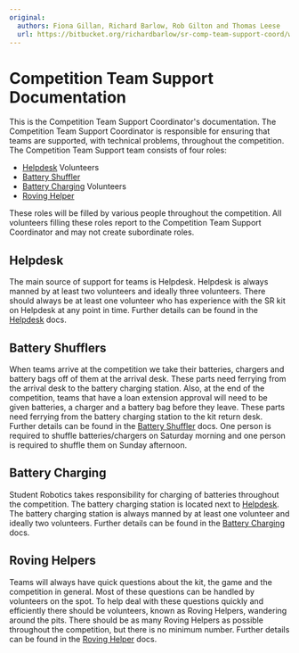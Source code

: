```yaml
---
original:
  authors: Fiona Gillan, Richard Barlow, Rob Gilton and Thomas Leese
  url: https://bitbucket.org/richardbarlow/sr-comp-team-support-coord/wiki/Home
---
```

# Competition Team Support Documentation

This is the Competition Team Support Coordinator's documentation. The Competition Team Support Coordinator is responsible for ensuring that teams are supported, with technical problems, throughout the competition. The Competition Team Support team consists of four roles:

 * [Helpdesk](./helpdesk.md) Volunteers
 * [Battery Shuffler](./battery-shuffler.md)
 * [Battery Charging](./battery-charging.md) Volunteers
 * [Roving Helper](./roving-helper.md)

These roles will be filled by various people throughout the competition. All volunteers filling these roles report to the Competition Team Support Coordinator and may not create subordinate roles.

## Helpdesk

The main source of support for teams is Helpdesk. Helpdesk is always manned by at least two volunteers and ideally three volunteers. There should always be at least one volunteer who has experience with the SR kit on Helpdesk at any point in time. Further details can be found in the [Helpdesk](./helpdesk.md) docs.

## Battery Shufflers

When teams arrive at the competition we take their batteries, chargers and battery bags off of them at the arrival desk. These parts need ferrying from the arrival desk to the battery charging station. Also, at the end of the competition, teams that have a loan extension approval will need to be given batteries, a charger and a battery bag before they leave. These parts need ferrying from the battery charging station to the kit return desk. Further details can be found in the [Battery Shuffler](./battery-shuffler.md) docs. One person is required to shuffle batteries/chargers on Saturday morning and one person is required to shuffle them on Sunday afternoon.

## Battery Charging

Student Robotics takes responsibility for charging of batteries throughout the competition. The battery charging station is located next to [Helpdesk](./helpdesk.md). The battery charging station is always manned by at least one volunteer and ideally two volunteers. Further details can be found in the [Battery Charging](./battery-charging.md) docs.

## Roving Helpers

Teams will always have quick questions about the kit, the game and the competition in general. Most of these questions can be handled by volunteers on the spot. To help deal with these questions quickly and efficiently there should be volunteers, known as Roving Helpers, wandering around the pits. There should be as many Roving Helpers as possible throughout the competition, but there is no minimum number. Further details can be found in the [Roving Helper](./roving-helper.md) docs.

